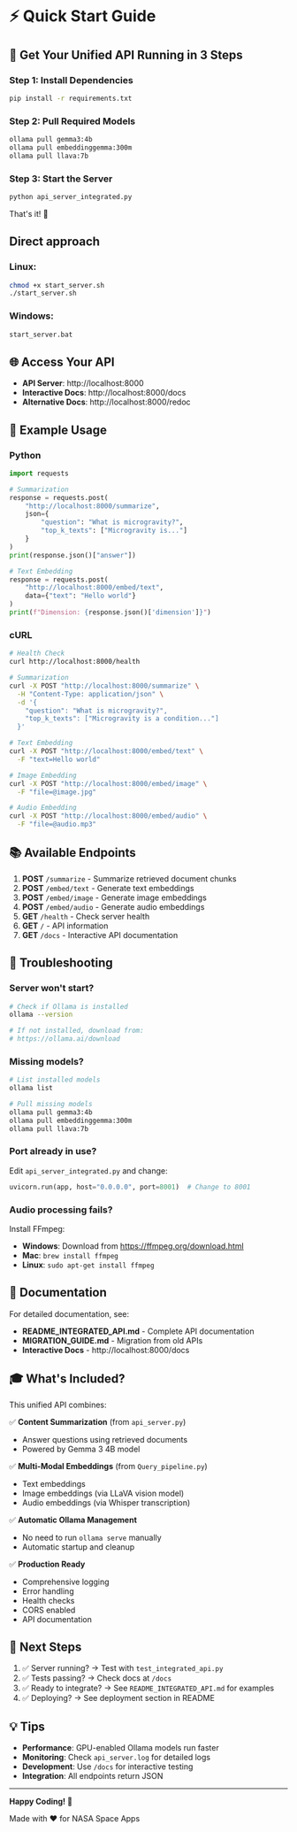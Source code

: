 # ⚡ Quick Start Guide

## 🎯 Get Your Unified API Running in 3 Steps

### Step 1: Install Dependencies

```bash
pip install -r requirements.txt
```

### Step 2: Pull Required Models

```bash
ollama pull gemma3:4b
ollama pull embeddinggemma:300m
ollama pull llava:7b
```

### Step 3: Start the Server

```bash
python api_server_integrated.py
```

That's it! 🎉

## Direct approach

### Linux:

```bash
chmod +x start_server.sh
./start_server.sh
```

### Windows:
```cmd
start_server.bat
```

## 🌐 Access Your API

- **API Server**: http://localhost:8000
- **Interactive Docs**: http://localhost:8000/docs
- **Alternative Docs**: http://localhost:8000/redoc


## 📡 Example Usage

### Python

```python
import requests

# Summarization
response = requests.post(
    "http://localhost:8000/summarize",
    json={
        "question": "What is microgravity?",
        "top_k_texts": ["Microgravity is..."]
    }
)
print(response.json()["answer"])

# Text Embedding
response = requests.post(
    "http://localhost:8000/embed/text",
    data={"text": "Hello world"}
)
print(f"Dimension: {response.json()['dimension']}")
```

### cURL

```bash
# Health Check
curl http://localhost:8000/health

# Summarization
curl -X POST "http://localhost:8000/summarize" \
  -H "Content-Type: application/json" \
  -d '{
    "question": "What is microgravity?",
    "top_k_texts": ["Microgravity is a condition..."]
  }'

# Text Embedding
curl -X POST "http://localhost:8000/embed/text" \
  -F "text=Hello world"

# Image Embedding
curl -X POST "http://localhost:8000/embed/image" \
  -F "file=@image.jpg"

# Audio Embedding
curl -X POST "http://localhost:8000/embed/audio" \
  -F "file=@audio.mp3"
```

## 📚 Available Endpoints

1. **POST** `/summarize` - Summarize retrieved document chunks
2. **POST** `/embed/text` - Generate text embeddings
3. **POST** `/embed/image` - Generate image embeddings
4. **POST** `/embed/audio` - Generate audio embeddings
5. **GET** `/health` - Check server health
6. **GET** `/` - API information
7. **GET** `/docs` - Interactive API documentation

## 🔧 Troubleshooting

### Server won't start?

```bash
# Check if Ollama is installed
ollama --version

# If not installed, download from:
# https://ollama.ai/download
```

### Missing models?

```bash
# List installed models
ollama list

# Pull missing models
ollama pull gemma3:4b
ollama pull embeddinggemma:300m
ollama pull llava:7b
```

### Port already in use?

Edit `api_server_integrated.py` and change:
```python
uvicorn.run(app, host="0.0.0.0", port=8001)  # Change to 8001
```

### Audio processing fails?

Install FFmpeg:
- **Windows**: Download from https://ffmpeg.org/download.html
- **Mac**: `brew install ffmpeg`
- **Linux**: `sudo apt-get install ffmpeg`

## 📖 Documentation

For detailed documentation, see:
- **README_INTEGRATED_API.md** - Complete API documentation
- **MIGRATION_GUIDE.md** - Migration from old APIs
- **Interactive Docs** - http://localhost:8000/docs

## 🎓 What's Included?

This unified API combines:

✅ **Content Summarization** (from `api_server.py`)
- Answer questions using retrieved documents
- Powered by Gemma 3 4B model

✅ **Multi-Modal Embeddings** (from `Query_pipeline.py`)
- Text embeddings
- Image embeddings (via LLaVA vision model)
- Audio embeddings (via Whisper transcription)

✅ **Automatic Ollama Management**
- No need to run `ollama serve` manually
- Automatic startup and cleanup

✅ **Production Ready**
- Comprehensive logging
- Error handling
- Health checks
- CORS enabled
- API documentation

## 🚀 Next Steps

1. ✅ Server running? → Test with `test_integrated_api.py`
2. ✅ Tests passing? → Check docs at `/docs`
3. ✅ Ready to integrate? → See `README_INTEGRATED_API.md` for examples
4. ✅ Deploying? → See deployment section in README

## 💡 Tips

- **Performance**: GPU-enabled Ollama models run faster
- **Monitoring**: Check `api_server.log` for detailed logs
- **Development**: Use `/docs` for interactive testing
- **Integration**: All endpoints return JSON

---

**Happy Coding! 🎉**

Made with ❤️ for NASA Space Apps
